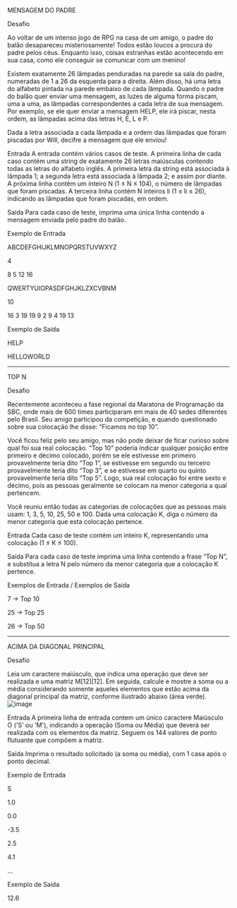 MENSAGEM  DO PADRE

Desafio

Ao voltar de um intenso jogo de RPG na casa de um amigo, o padre do balão desapareceu misteriosamente! Todos estão loucos a procura do padre pelos céus. Enquanto isso, coisas estranhas estão acontecendo em sua casa, como ele conseguir se comunicar com um menino!

Existem exatamente 26 lâmpadas penduradas na parede sa sala do padre, numeradas de 1 a 26 da esquerda para a direita. Além disso, há uma letra do alfabeto pintada na parede embaixo de cada lâmpada. Quando o padre do balão quer enviar uma mensagem, as luzes de alguma forma piscam, uma a uma, as lâmpadas correspondentes a cada letra de sua mensagem. Por exemplo, se ele quer enviar a mensagem HELP, ele irá piscar, nesta ordem, as lâmpadas acima das letras H, E, L e P.

Dada a letra associada a cada lâmpada e a ordem das lâmpadas que foram piscadas por Will, decifre a mensagem que ele enviou!

Entrada
A entrada contém vários casos de teste. A primeira linha de cada caso contém uma string de exatamente 26 letras maiúsculas contendo todas as letras do alfabeto inglês. A primeira letra da string está associada à lâmpada 1; a segunda letra está associada à lâmpada 2; e assim por diante. A próxima linha contém um inteiro N (1 ≤ N ≤ 104), o número de lâmpadas que foram piscadas. A terceira linha contém N inteiros li (1 ≤ li ≤ 26), indicando as lâmpadas que foram piscadas, em ordem.

Saída
Para cada caso de teste, imprima uma única linha contendo a mensagem enviada pelo padre do balão.

 
Exemplo de Entrada	    

ABCDEFGHIJKLMNOPQRSTUVWXYZ

4

8 5 12 16

QWERTYUIOPASDFGHJKLZXCVBNM

10

16 3 19 19 9 2 9 4 19 13

Exemplo de Saída

HELP

HELLOWORLD

-----------------------------------------------------------------------------------------------------------------------------------------------------------------------------
TOP N

Desafio

Recentemente aconteceu a fase regional da Maratona de Programação da SBC, onde mais de 600 times participaram em mais de 40 sedes diferentes pelo Brasil. 
Seu amigo participou da competição, e quando questionado sobre sua colocação lhe disse: “Ficamos no top 10”.

Você ficou feliz pelo seu amigo, mas não pode deixar de ficar curioso sobre qual foi sua real colocação. “Top 10” poderia indicar qualquer posição entre primeiro e décimo colocado, porém se ele estivesse em primeiro provavelmente teria dito “Top 1”, se estivesse em segundo ou terceiro provavelmente teria dito “Top 3”, e se estivesse em quarto ou quinto provavelmente teria dito “Top 5”. Logo, sua real colocação foi entre sexto e décimo, pois as pessoas geralmente se colocam na menor categoria a qual pertencem.

Você reuniu então todas as categorias de colocações que as pessoas mais usam: 1, 3, 5, 10, 25, 50 e 100. Dada uma colocação K, diga o número da menor categoria que esta colocação pertence.

Entrada
Cada caso de teste contém um inteiro K, representando uma colocação (1 ≤ K ≤ 100).

Saída
Para cada caso de teste imprima uma linha contendo a frase “Top N”, e substitua a letra N pelo número da menor categoria que a colocação K pertence.

 
Exemplos de Entrada /	Exemplos de Saída

7 -> Top 10

25 -> Top 25

26 ->	Top 50

-----------------------------------------------------------------------------------------------------------------------------------------------------------------------------
ACIMA DA DIAGONAL PRINCIPAL

Desafio

Leia um caractere maiúsculo, que indica uma operação que deve ser realizada e uma matriz M[12][12]. Em seguida, calcule e mostre a soma ou a média considerando somente aqueles elementos que estão acima da diagonal principal da matriz, conforme ilustrado abaixo (área verde).
![image](https://user-images.githubusercontent.com/88213553/150966856-743824ec-0462-42c5-a4f1-52039a579203.png)
 


Entrada
A primeira linha de entrada contem um único caractere Maiúsculo O ('S' ou 'M'), indicando a operação (Soma ou Média) que deverá ser realizada com os elementos da matriz. Seguem os 144 valores de ponto flutuante que compõem a matriz.

Saída
Imprima o resultado solicitado (a soma ou média), com 1 casa após o ponto decimal.

 
Exemplo de Entrada

S

1.0

0.0

-3.5

2.5

4.1

...

Exemplo de Saída

12.6
